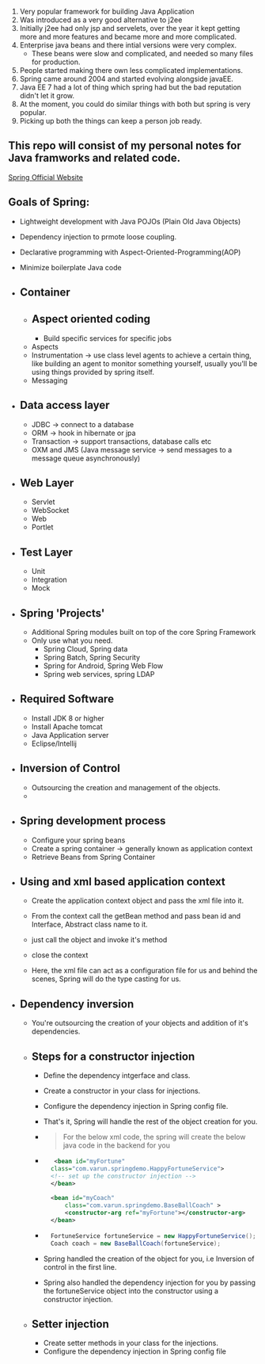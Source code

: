 1. Very  popular framework for building Java Application
2. Was introduced as a very good alternative to j2ee
3. Initially j2ee had only jsp and servelets, over the year it kept getting more and more features and became more and more complicated.
4. Enterprise java beans and there intial versions were very complex.
    - These beans were slow and complicated, and needed so many files for production.
5. People started making there own less complicated implementations.
6. Spring came around 2004 and started evolving alongside javaEE.
7. Java EE 7 had a lot of thing which spring had but the bad reputation didn't let it grow.
8. At the moment, you could do similar things with both but spring is very popular.
9. Picking up both the things can keep a person job ready.

## This repo will consist of my personal notes for Java framworks and related code.

[Spring Official Website](https://www.spring.io)

## Goals of Spring:
- Lightweight development with Java POJOs (Plain Old Java Objects)
- Dependency injection to prmote loose coupling.
- Declarative programming with Aspect-Oriented-Programming(AOP)
- Minimize boilerplate Java code

- ## Container
    - ## Aspect oriented coding
        - Build specific services for specific jobs
    - Aspects
    - Instrumentation -> use class level agents to achieve a certain thing, like building an agent to monitor something yourself, usually you'll be using things provided by spring itself.
    - Messaging

- ## Data access layer
    - JDBC -> connect to a database
    - ORM -> hook in hibernate or jpa
    - Transaction -> support transactions, database calls etc
    - OXM and JMS (Java message service -> send messages to a message queue asynchronously)

- ## Web Layer
    - Servlet
    - WebSocket
    - Web
    - Portlet
- ## Test Layer
    - Unit
    - Integration
    - Mock

- ## Spring 'Projects'
    - Additional Spring modules built on top of the core Spring Framework
    - Only use what you need.
        - Spring Cloud, Spring data
        - Spring Batch, Spring Security
        - Spring for Android, Spring Web Flow
        - Spring web services, spring LDAP

- ## Required Software
    - Install JDK 8 or higher
    - Install Apache tomcat
    - Java Application server
    - Eclipse/Intellij


- ## Inversion of Control
    - Outsourcing the creation and management of the objects.
    - 

- ## Spring development process
    - Configure your spring beans
    - Create a spring container -> generally known as application context
    - Retrieve Beans from Spring Container

- ## Using and xml based application context
    - Create the application context object and pass the xml file into it.
    - From the context call the getBean method and pass bean id and Interface, Abstract class name to it.
    - just call the object and invoke it's method
    - close the context

    - Here, the xml file can act as a configuration file for us and behind the scenes, Spring will do the type casting for us.

- ## Dependency inversion

    - You're outsourcing the creation of your objects and addition of it's dependencies.
    - ## Steps for a constructor injection
        - Define the dependency intgerface and class.
        - Create a constructor in your class for injections.
        - Configure the dependency injection in Spring config file.
        - That's it, Spring will handle the rest of the object creation for you.
        - > For the below xml code, the spring will create the below java code in the backend for you

        - ```xml
             <bean id="myFortune"
            class="com.varun.springdemo.HappyFortuneService">
            <!-- set up the constructor injection -->
            </bean>
        
            <bean id="myCoach"
                class="com.varun.springdemo.BaseBallCoach" >
                <constructor-arg ref="myFortune"></constructor-arg>
            </bean>
            ```
        - ```java
            FortuneService fortuneService = new HappyFortuneService();
            Coach coach = new BaseBallCoach(fortuneService);
            ```
        - Spring handled the creation of the object for you, i.e Inversion of control in the first line.
        - Spring also handled the dependency injection for you by passing the fortuneService object into the constructor using a constructor injection.
    - ## Setter injection
        - Create setter methods in your class for the injections.
        - Configure the dependency injection in Spring config file
        